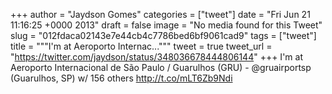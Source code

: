 
+++
author = "Jaydson Gomes"
categories = ["tweet"]
date = "Fri Jun 21 11:16:25 +0000 2013"
draft = false
image = "No media found for this Tweet"
slug = "012fdaca02143e7e44cb4c7786bed6bf9061cad9"
tags = ["tweet"]
title = """I'm at Aeroporto Internac..."""
tweet = true
tweet_url = "https://twitter.com/jaydson/status/348036678444806144"
+++
I'm at Aeroporto Internacional de São Paulo / Guarulhos (GRU) - @gruairportsp (Guarulhos, SP) w/ 156 others http://t.co/mLT6Zb9Ndi
